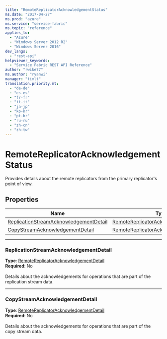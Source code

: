 ```yaml
---
title: "RemoteReplicatorAcknowledgementStatus"
ms.date: "2017-04-27"
ms.prod: "azure"
ms.service: "service-fabric"
ms.topic: "reference"
applies_to: 
  - "Azure"
  - "Windows Server 2012 R2"
  - "Windows Server 2016"
dev_langs: 
  - "rest-api"
helpviewer_keywords: 
  - "Service Fabric REST API Reference"
author: "rwike77"
ms.author: "ryanwi"
manager: "timlt"
translation.priority.mt: 
  - "de-de"
  - "es-es"
  - "fr-fr"
  - "it-it"
  - "ja-jp"
  - "ko-kr"
  - "pt-br"
  - "ru-ru"
  - "zh-cn"
  - "zh-tw"
---
```

# RemoteReplicatorAcknowledgementStatus

Provides details about the remote replicators from the primary replicator's point of view.

## Properties
| Name | Type | Required |
| --- | --- | --- |
| [ReplicationStreamAcknowledgementDetail](#replicationstreamacknowledgementdetail) | [RemoteReplicatorAcknowledgementDetail](model-RemoteReplicatorAcknowledgementDetail.md) | No |
| [CopyStreamAcknowledgementDetail](#copystreamacknowledgementdetail) | [RemoteReplicatorAcknowledgementDetail](model-RemoteReplicatorAcknowledgementDetail.md) | No |

____
### ReplicationStreamAcknowledgementDetail
__Type__: [RemoteReplicatorAcknowledgementDetail](model-RemoteReplicatorAcknowledgementDetail.md) <br/>
__Required__: No<br/>
<br/>
Details about the acknowledgements for operations that are part of the replication stream data.

____
### CopyStreamAcknowledgementDetail
__Type__: [RemoteReplicatorAcknowledgementDetail](model-RemoteReplicatorAcknowledgementDetail.md) <br/>
__Required__: No<br/>
<br/>
Details about the acknowledgements for operations that are part of the copy stream data.
